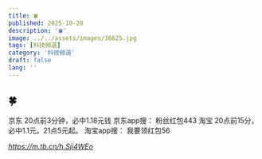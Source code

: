 ```yaml
---
title: 🍀
published: 2025-10-20
description: '🍀'
image: ../../assets/images/36625.jpg
tags: [科技频道]
category: '科技频道'
draft: false
lang: ''
---
```


## 🍀

京东 20点前3分钟，必中1.18元钱
京东app搜：
粉丝红包443
淘宝 20点前15分，必中1.1元。21点5元起。
淘宝app搜：
我要领红包56

*https://m.tb.cn/h.Sji4WEo*
